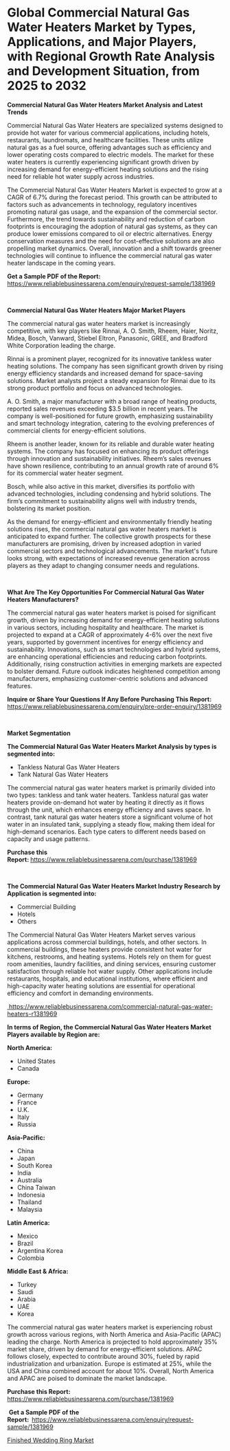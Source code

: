 <p><h1>Global Commercial Natural Gas Water Heaters Market by Types, Applications, and Major Players, with Regional Growth Rate Analysis and Development Situation, from 2025 to 2032</h1></p><p><strong>Commercial Natural Gas Water Heaters Market Analysis and Latest Trends</strong></p>
<p><p>Commercial Natural Gas Water Heaters are specialized systems designed to provide hot water for various commercial applications, including hotels, restaurants, laundromats, and healthcare facilities. These units utilize natural gas as a fuel source, offering advantages such as efficiency and lower operating costs compared to electric models. The market for these water heaters is currently experiencing significant growth driven by increasing demand for energy-efficient heating solutions and the rising need for reliable hot water supply across industries.</p><p>The Commercial Natural Gas Water Heaters Market is expected to grow at a CAGR of 6.7% during the forecast period. This growth can be attributed to factors such as advancements in technology, regulatory incentives promoting natural gas usage, and the expansion of the commercial sector. Furthermore, the trend towards sustainability and reduction of carbon footprints is encouraging the adoption of natural gas systems, as they can produce lower emissions compared to oil or electric alternatives. Energy conservation measures and the need for cost-effective solutions are also propelling market dynamics. Overall, innovation and a shift towards greener technologies will continue to influence the commercial natural gas water heater landscape in the coming years.</p></p>
<p><strong>Get a Sample PDF of the Report:&nbsp;</strong> <a href="https://www.reliablebusinessarena.com/enquiry/request-sample/1381969?utm_campaign=2288&utm_medium=2&utm_source=Github&utm_content=ia&utm_term=09022025&utm_id=commercial-natural-gas-water-heaters">https://www.reliablebusinessarena.com/enquiry/request-sample/1381969</a></p>
<p>&nbsp;</p>
<p><strong>Commercial Natural Gas Water Heaters Major Market Players</strong></p>
<p><p>The commercial natural gas water heaters market is increasingly competitive, with key players like Rinnai, A. O. Smith, Rheem, Haier, Noritz, Midea, Bosch, Vanward, Stiebel Eltron, Panasonic, GREE, and Bradford White Corporation leading the charge.</p><p>Rinnai is a prominent player, recognized for its innovative tankless water heating solutions. The company has seen significant growth driven by rising energy efficiency standards and increased demand for space-saving solutions. Market analysts project a steady expansion for Rinnai due to its strong product portfolio and focus on advanced technologies.</p><p>A. O. Smith, a major manufacturer with a broad range of heating products, reported sales revenues exceeding $3.5 billion in recent years. The company is well-positioned for future growth, emphasizing sustainability and smart technology integration, catering to the evolving preferences of commercial clients for energy-efficient solutions.</p><p>Rheem is another leader, known for its reliable and durable water heating systems. The company has focused on enhancing its product offerings through innovation and sustainability initiatives. Rheem’s sales revenues have shown resilience, contributing to an annual growth rate of around 6% for its commercial water heater segment.</p><p>Bosch, while also active in this market, diversifies its portfolio with advanced technologies, including condensing and hybrid solutions. The firm’s commitment to sustainability aligns well with industry trends, bolstering its market position.</p><p>As the demand for energy-efficient and environmentally friendly heating solutions rises, the commercial natural gas water heaters market is anticipated to expand further. The collective growth prospects for these manufacturers are promising, driven by increased adoption in varied commercial sectors and technological advancements. The market's future looks strong, with expectations of increased revenue generation across players as they adapt to changing consumer needs and regulations.</p></p>
<p>&nbsp;</p>
<p><strong>What Are The Key Opportunities For Commercial Natural Gas Water Heaters Manufacturers?</strong></p>
<p><p>The commercial natural gas water heaters market is poised for significant growth, driven by increasing demand for energy-efficient heating solutions in various sectors, including hospitality and healthcare. The market is projected to expand at a CAGR of approximately 4-6% over the next five years, supported by government incentives for energy efficiency and sustainability. Innovations, such as smart technologies and hybrid systems, are enhancing operational efficiencies and reducing carbon footprints. Additionally, rising construction activities in emerging markets are expected to bolster demand. Future outlook indicates heightened competition among manufacturers, emphasizing customer-centric solutions and advanced features.</p></p>
<p><strong>Inquire or Share Your Questions If Any Before Purchasing This Report:</strong> <a href="https://www.reliablebusinessarena.com/enquiry/pre-order-enquiry/1381969?utm_campaign=2288&utm_medium=2&utm_source=Github&utm_content=ia&utm_term=09022025&utm_id=commercial-natural-gas-water-heaters">https://www.reliablebusinessarena.com/enquiry/pre-order-enquiry/1381969</a></p>
<p>&nbsp;</p>
<p><strong>Market Segmentation</strong></p>
<p><strong>The Commercial Natural Gas Water Heaters Market Analysis by types is segmented into:</strong></p>
<p><ul><li>Tankless Natural Gas Water Heaters</li><li>Tank Natural Gas Water Heaters</li></ul></p>
<p><p>The commercial natural gas water heaters market is primarily divided into two types: tankless and tank water heaters. Tankless natural gas water heaters provide on-demand hot water by heating it directly as it flows through the unit, which enhances energy efficiency and saves space. In contrast, tank natural gas water heaters store a significant volume of hot water in an insulated tank, supplying a steady flow, making them ideal for high-demand scenarios. Each type caters to different needs based on capacity and usage patterns.</p></p>
<p><strong>Purchase this Report:&nbsp;</strong><a href="https://www.reliablebusinessarena.com/purchase/1381969?utm_campaign=2288&utm_medium=2&utm_source=Github&utm_content=ia&utm_term=09022025&utm_id=commercial-natural-gas-water-heaters">https://www.reliablebusinessarena.com/purchase/1381969</a></p>
<p>&nbsp;</p>
<p><strong>The Commercial Natural Gas Water Heaters Market Industry Research by Application is segmented into:</strong></p>
<p><ul><li>Commercial Building</li><li>Hotels</li><li>Others</li></ul></p>
<p><p>The Commercial Natural Gas Water Heaters Market serves various applications across commercial buildings, hotels, and other sectors. In commercial buildings, these heaters provide consistent hot water for kitchens, restrooms, and heating systems. Hotels rely on them for guest room amenities, laundry facilities, and dining services, ensuring customer satisfaction through reliable hot water supply. Other applications include restaurants, hospitals, and educational institutions, where efficient and high-capacity water heating solutions are essential for operational efficiency and comfort in demanding environments.</p></p>
<p><a href="https://www.reliablebusinessarena.com/commercial-natural-gas-water-heaters-r1381969?utm_campaign=2288&utm_medium=2&utm_source=Github&utm_content=ia&utm_term=09022025&utm_id=commercial-natural-gas-water-heaters">&nbsp;https://www.reliablebusinessarena.com/commercial-natural-gas-water-heaters-r1381969</a></p>
<p><strong>In terms of Region, the Commercial Natural Gas Water Heaters Market Players available by Region are:</strong></p>
<p>
    <p> <strong> North America: </strong>
        <ul>
            <li>United States</li>
            <li>Canada</li>
        </ul>
        </p> 
    <p> <strong> Europe: </strong>
        <ul>
            <li>Germany</li>
            <li>France</li>
            <li>U.K.</li>
            <li>Italy</li>
            <li>Russia</li>
        </ul>
        </p> 
    <p> <strong> Asia-Pacific: </strong>
        <ul>
            <li>China</li>
            <li>Japan</li>
            <li>South Korea</li>
            <li>India</li>
            <li>Australia</li>
            <li>China Taiwan</li>
            <li>Indonesia</li>
            <li>Thailand</li>
            <li>Malaysia</li>
        </ul>
        </p> 
    <p> <strong> Latin America: </strong>
        <ul>
            <li>Mexico</li>
            <li>Brazil</li>
            <li>Argentina Korea</li>
            <li>Colombia</li>
        </ul>
        </p> 
    <p> <strong> Middle East & Africa: </strong>
        <ul>
            <li>Turkey</li>
            <li>Saudi</li>
            <li>Arabia</li>
            <li>UAE</li>
            <li>Korea</li>
        </ul>
    </p>
    </p>
<p><p>The commercial natural gas water heaters market is experiencing robust growth across various regions, with North America and Asia-Pacific (APAC) leading the charge. North America is projected to hold approximately 35% market share, driven by demand for energy-efficient solutions. APAC follows closely, expected to contribute around 30%, fueled by rapid industrialization and urbanization. Europe is estimated at 25%, while the USA and China combined account for about 10%. Overall, North America and APAC are poised to dominate the market landscape.</p></p>
<p><strong>Purchase this Report: </strong><a href="https://www.reliablebusinessarena.com/purchase/1381969?utm_campaign=2288&utm_medium=2&utm_source=Github&utm_content=ia&utm_term=09022025&utm_id=commercial-natural-gas-water-heaters">https://www.reliablebusinessarena.com/purchase/1381969</a></p>
<p>&nbsp;<strong>Get a Sample PDF of the Report:&nbsp;&nbsp;</strong><a href="https://www.reliablebusinessarena.com/enquiry/request-sample/1381969?utm_campaign=2288&utm_medium=2&utm_source=Github&utm_content=ia&utm_term=09022025&utm_id=commercial-natural-gas-water-heaters">https://www.reliablebusinessarena.com/enquiry/request-sample/1381969</a></p>
<p><strong></strong></p>
<p><p><a href="https://github.com/krinerstormy331/Market-Research-Report-List-1/blob/main/finished-wedding-ring-market.md?utm_campaign=2288&utm_medium=2&utm_source=Github&utm_content=ia&utm_term=09022025&utm_id=commercial-natural-gas-water-heaters">Finished Wedding Ring Market</a></p></p>